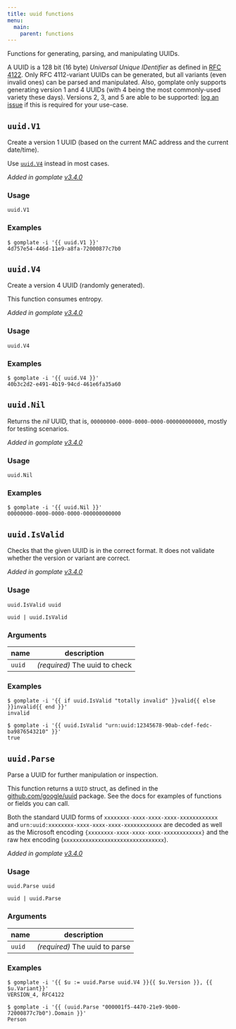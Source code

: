 ```yaml
---
title: uuid functions
menu:
  main:
    parent: functions
---
```


Functions for generating, parsing, and manipulating UUIDs.

A UUID is a 128 bit (16 byte) _Universal Unique IDentifier_ as defined
in [RFC 4122][]. Only RFC 4112-variant UUIDs can be generated, but all variants
(even invalid ones) can be parsed and manipulated. Also, gomplate only supports
generating version 1 and 4 UUIDs (with 4 being the most commonly-used variety
these days). Versions 2, 3, and 5 are able to be supported: [log an issue][] if
this is required for your use-case.

[RFC 4122]: https://en.wikipedia.org/wiki/Universally_unique_identifier
[log an issue]: https://github.com/hairyhenderson/gomplate/issues/new

## `uuid.V1`

Create a version 1 UUID (based on the current MAC address and the current date/time).

Use [`uuid.V4`](#uuidv4) instead in most cases.

_Added in gomplate [v3.4.0](https://github.com/hairyhenderson/gomplate/releases/tag/v3.4.0)_
### Usage

```
uuid.V1
```


### Examples

```console
$ gomplate -i '{{ uuid.V1 }}'
4d757e54-446d-11e9-a8fa-72000877c7b0
```

## `uuid.V4`

Create a version 4 UUID (randomly generated).

This function consumes entropy.

_Added in gomplate [v3.4.0](https://github.com/hairyhenderson/gomplate/releases/tag/v3.4.0)_
### Usage

```
uuid.V4
```


### Examples

```console
$ gomplate -i '{{ uuid.V4 }}'
40b3c2d2-e491-4b19-94cd-461e6fa35a60
```

## `uuid.Nil`

Returns the _nil_ UUID, that is, `00000000-0000-0000-0000-000000000000`,
mostly for testing scenarios.

_Added in gomplate [v3.4.0](https://github.com/hairyhenderson/gomplate/releases/tag/v3.4.0)_
### Usage

```
uuid.Nil
```


### Examples

```console
$ gomplate -i '{{ uuid.Nil }}'
00000000-0000-0000-0000-000000000000
```

## `uuid.IsValid`

Checks that the given UUID is in the correct format. It does not validate
whether the version or variant are correct.

_Added in gomplate [v3.4.0](https://github.com/hairyhenderson/gomplate/releases/tag/v3.4.0)_
### Usage

```
uuid.IsValid uuid
```
```
uuid | uuid.IsValid
```

### Arguments

| name | description |
|------|-------------|
| `uuid` | _(required)_ The uuid to check |

### Examples

```console
$ gomplate -i '{{ if uuid.IsValid "totally invalid" }}valid{{ else }}invalid{{ end }}'
invalid
```
```console
$ gomplate -i '{{ uuid.IsValid "urn:uuid:12345678-90ab-cdef-fedc-ba9876543210" }}'
true
```

## `uuid.Parse`

Parse a UUID for further manipulation or inspection.

This function returns a `UUID` struct, as defined in the [github.com/google/uuid](https://godoc.org/github.com/google/uuid#UUID) package. See the docs for examples of functions or fields you can call.

Both the standard UUID forms of `xxxxxxxx-xxxx-xxxx-xxxx-xxxxxxxxxxxx` and
`urn:uuid:xxxxxxxx-xxxx-xxxx-xxxx-xxxxxxxxxxxx` are decoded as well as the
Microsoft encoding `{xxxxxxxx-xxxx-xxxx-xxxx-xxxxxxxxxxxx}` and the raw hex
encoding (`xxxxxxxxxxxxxxxxxxxxxxxxxxxxxxxx`).

_Added in gomplate [v3.4.0](https://github.com/hairyhenderson/gomplate/releases/tag/v3.4.0)_
### Usage

```
uuid.Parse uuid
```
```
uuid | uuid.Parse
```

### Arguments

| name | description |
|------|-------------|
| `uuid` | _(required)_ The uuid to parse |

### Examples

```console
$ gomplate -i '{{ $u := uuid.Parse uuid.V4 }}{{ $u.Version }}, {{ $u.Variant}}'
VERSION_4, RFC4122
```
```console
$ gomplate -i '{{ (uuid.Parse "000001f5-4470-21e9-9b00-72000877c7b0").Domain }}'
Person
```
